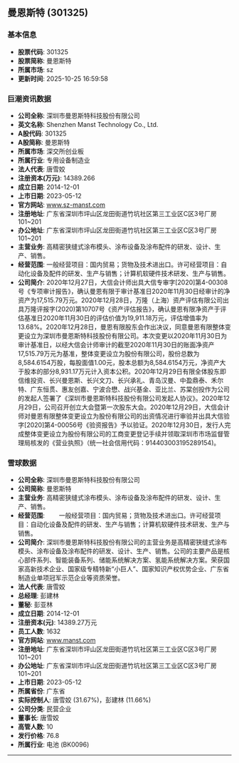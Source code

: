 ## 曼恩斯特 (301325)

### 基本信息

- **股票代码**: 301325
- **股票简称**: 曼恩斯特
- **所属市场**: sz
- **更新时间**: 2025-10-25 16:59:58

### 巨潮资讯数据

- **公司全称**: 深圳市曼恩斯特科技股份有限公司
- **英文名称**: Shenzhen Manst Technology Co., Ltd.
- **A股代码**: 301325
- **A股简称**: 曼恩斯特
- **所属市场**: 深交所创业板
- **所属行业**: 专用设备制造业
- **法人代表**: 唐雪姣
- **注册资本(万元)**: 14389.266
- **成立日期**: 2014-12-01
- **上市日期**: 2023-05-12
- **官方网站**: www.sz-manst.com
- **注册地址**: 广东省深圳市坪山区龙田街道竹坑社区第三工业区C区3号厂房101~201
- **办公地址**: 广东省深圳市坪山区龙田街道竹坑社区第三工业区C区3号厂房101~201
- **主营业务**: 高精密狭缝式涂布模头、涂布设备及涂布配件的研发、设计、生产、销售。
- **经营范围**: 一般经营项目：国内贸易；货物及技术进出口。许可经营项目：自动化设备及配件的研发、生产与销售；计算机软硬件技术研发、生产与销售。
- **公司简介**: 2020年12月27日，大信会计师出具大信专审字[2020]第4-00308号《专项审计报告》，确认曼恩有限于审计基准日2020年11月30日经审计的净资产为17,515.79万元。2020年12月28日，万隆（上海）资产评估有限公司出具万隆评报字(2020)第10707号《资产评估报告》，确认曼恩有限净资产于评估基准日2020年11月30日的评估价值为19,911.18万元，评估增值率为13.68%。2020年12月28日，曼恩有限股东会作出决议，同意曼恩有限整体变更设立为深圳市曼恩斯特科技股份有限公司。本次变更以2020年11月30日为审计基准日，以经大信会计师审计的截至2020年11月30日的账面净资产17,515.79万元为基准，整体变更设立为股份有限公司，股份总数为8,584.6154万股，每股面值1.00元，股本总额为8,584.6154万元，净资产大于股本的部分8,931.17万元计入资本公积。2020年12月29日有限全体股东即信维投资、长兴曼恩斯、长兴文刀、长兴承礼、青岛汉曼、中盈鼎泰、禾尔特、广东恒贯、惠友创嘉、宁波合懋、战兴基金、亚比兰、苏棠创投作为公司的发起人签署了《深圳市曼恩斯特科技股份有限公司发起人协议》。2020年12月29日，公司召开创立大会暨第一次股东大会。2020年12月29日，大信会计师对曼恩有限整体变更设立为股份有限公司的出资情况进行审验并出具大信验字[2020]第4-00056号《验资报告》予以验证。2020年12月30日，发行人完成整体变更设立为股份有限公司的工商变更登记手续并领取深圳市市场监督管理局核发的《营业执照》（统一社会信用代码：914403003195289154)。

### 雪球数据

- **公司全称**: 深圳市曼恩斯特科技股份有限公司
- **公司简称**: 曼恩斯特
- **主营业务**: 高精密狭缝式涂布模头、涂布设备及涂布配件的研发、设计、生产、销售。
- **经营范围**: 　　一般经营项目：国内贸易；货物及技术进出口。许可经营项目：自动化设备及配件的研发、生产与销售；计算机软硬件技术研发、生产与销售。
- **公司简介**: 深圳市曼恩斯特科技股份有限公司的主营业务是高精密狭缝式涂布模头、涂布设备及涂布配件的研发、设计、生产、销售。公司的主要产品是核心部件系列、智能装备系列、储能系统解决方案、氢能系统解决方案。荣获国家高新技术企业、国家级专精特新“小巨人”、国家知识产权优势企业、广东省制造业单项冠军示范企业等资质荣誉。
- **法人代表**: 唐雪姣
- **总经理**: 彭建林
- **董秘**: 彭亚林
- **成立日期**: 2014-12-01
- **注册资本(元)**: 14389.27万元
- **员工人数**: 1632
- **官方网站**: www.manst.com
- **注册地址**: 广东省深圳市坪山区龙田街道竹坑社区第三工业区C区3号厂房101~201
- **办公地址**: 广东省深圳市坪山区龙田街道竹坑社区第三工业区C区3号厂房101~201
- **上市日期**: 2023-05-12
- **所属省份**: 广东省
- **实际控制人**: 唐雪姣 (31.67%)，彭建林 (11.66%)
- **公司分类**: 民营企业
- **董事长**: 唐雪姣
- **高管人数**: 10
- **发行价格**: 76.8
- **所属行业**: 电池 (BK0096)

---